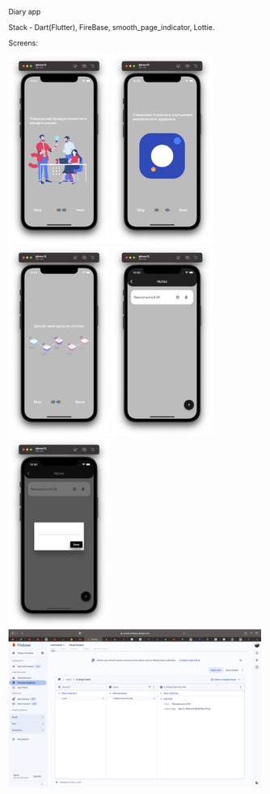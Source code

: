 Diary app 

Stack - Dart(Flutter), FireBase, smooth_page_indicator, Lottie.


Screens: 

<p float="left">
  <img src="Screen1.png" width="200" /> 
</n>
  <img src="Screen2.png" width="200" />
  <img src="Screen3.png" width="200" />
  <img src="Screen4.png" width="200" />
  <img src="Screen5.png" width="200" />
  <img src="Screen6.png" width="500" />



  
</p>
